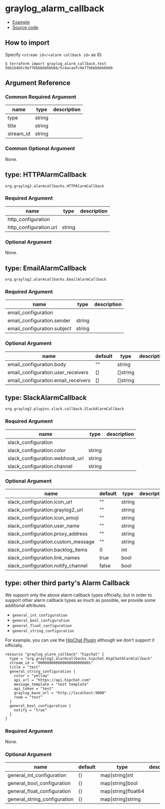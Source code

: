 # graylog_alarm_callback

* [Example](https://github.com/suzuki-shunsuke/go-graylog/blob/master/terraform/example/v0.12/alarm_callback.tf)
* [Source code](https://github.com/suzuki-shunsuke/go-graylog/blob/master/terraform/graylog/resource_alarm_callback.go)

## How to import

Specify `<stream id>/<alarm callback id>` as ID.

```console
$ terraform import graylog_alarm_callback.test 5bb1b4b5c9e77bbbbbbbbbbb/5c4acaefc9e77bbbbbbbbbbb
```

## Argument Reference

### Common Required Argument

name | type | description
--- | --- | ---
type | string |
title | string |
stream_id | string |

### Common Optional Argument

None.

## type: HTTPAlarmCallback 

`org.graylog2.alarmcallbacks.HTTPAlarmCallback`

### Required Argument

name | type | description
--- | --- | ---
http_configuration | |
http_configuration.url | string |

### Optional Argument

None.

## type: EmailAlarmCallback 

`org.graylog2.alarmcallbacks.EmailAlarmCallback`

### Required Argument

name | type | description
--- | --- | ---
email_configuration | |
email_configuration.sender | string |
email_configuration.subject | string |

### Optional Argument

name | default | type | description
--- | --- | --- | ---
email_configuration.body | "" | string |
email_configuration.user_receivers | [] | []string |
email_configuration.email_receivers | [] | []string |

## type: SlackAlarmCallback 

`org.graylog2.plugins.slack.callback.SlackAlarmCallback`

### Required Argument

name | type | description
--- | --- | ---
slack_configuration | |
slack_configuration.color | string |
slack_configuration.webhook_url | string |
slack_configuration.channel | string |

### Optional Argument

name | default | type | description
--- | --- | --- | ---
slack_configuration.icon_url | "" | string |
slack_configuration.graylog2_url | "" | string |
slack_configuration.icon_emoji | "" | string |
slack_configuration.user_name | "" | string |
slack_configuration.proxy_address | "" | string |
slack_configuration.custom_message | "" | string |
slack_configuration.backlog_items | 0 | int |
slack_configuration.link_names | true | bool |
slack_configuration.notify_channel | false | bool |

## type: other third party's Alarm Callback

We support only the above alarm callback types officially,
but in order to support other alarm callback types as much as possible,
we provide some additional attributes.

* `general_int_configuration`
* `general_bool_configuration`
* `general_float_configuration`
* `general_string_configuration`

For example, you can use the [HipChat Plugin](https://marketplace.graylog.org/addons/e316cbfc-663f-4718-aa54-8aff97749449) although we don't support it officially.

```hcl
resource "graylog_alarm_callback" "hipchat" {
  type = "org.graylog2.alarmcallbacks.hipchat.HipChatAlarmCallback"
  stream_id = "000000000000000000000001"
  title = "test"
  general_string_configuration {
    color = "yellow"
    api_url = "https://api.hipchat.com"
    message_template = "test template"
    api_token = "test"
    graylog_base_url = "http://localhost:9000"
    room = "test"
  }
  general_bool_configuration {
    notify = "true"
  }
}
```

### Required Argument

None.

### Optional Argument

name | default | type | description
--- | --- | --- | ---
general_int_configuration | {} | map[string]int |
general_bool_configuration | {} | map[string]bool |
general_float_configuration | {} | map[string]float64 |
general_string_configuration | {} | map[string]string |
